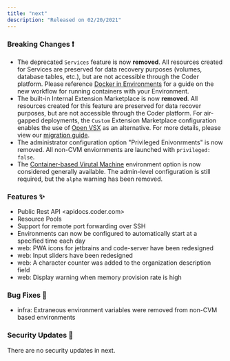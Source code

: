 ```yaml
---
title: "next"
description: "Released on 02/20/2021"
---
```


### Breaking Changes ❗

- The deprecated `Services` feature is now **removed**. All resources created
  for Services are preserved for data recovery purposes (volumes,
  database tables, etc.), but are not accessible through the Coder platform.
  Please reference
  [Docker in Environments](https://coder.com/docs/environments/cvms) for
  a guide on the new workflow for running containers with your Environment.
- The built-in Internal Extension Marketplace is now **removed**. All resources
  created for this feature are preserved for data recover purposes, but are not
  accessible through the Coder platform. For air-gapped deployments, the `Custom`
  Extension Marketplace configuration enables the use of
  [Open VSX](https://github.com/eclipse/openvsx) as
  an alternative. For more details, please view our [migration guide](TODO).
- The administrator configuration option "Privileged Enivonrments" is now
  removed. All non-CVM enviornments are launched with `privileged: false`.
- The [Container-based Virutal Machine](https://coder.com/docs/admin/environment-management/cvms)
  environment option is now considered generally available. The
  admin-level configuration is still required, but the `alpha`
  warning has been removed.

### Features ✨

- Public Rest API <apidocs.coder.com>
- Resource Pools
- Support for remote port forwarding over SSH
- Environments can now be configured to automatically start at a specified time
  each day
- web: PWA icons for jetbrains and code-server have been redesigned
- web: Input sliders have been redesigned
- web: A character counter was added to the organization description field
- web: Display warning when memory provision rate is high

### Bug Fixes 🐛

- infra: Extraneous environment variables were removed from non-CVM based
  environments

### Security Updates 🔐

There are no security updates in next.
